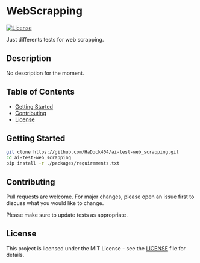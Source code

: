 # WebScrapping

[![License](https://img.shields.io/badge/license-MIT-blue.svg)](LICENSE)

Just differents tests for web scrapping. 

## Description  

No description for the moment.  

## Table of Contents

- [Getting Started](#Getting-Started)
- [Contributing](#Contributing)
- [License](#License)

## Getting Started   

```bash
git clone https://github.com/HaDock404/ai-test-web_scrapping.git
cd ai-test-web_scrapping
pip install -r ./packages/requirements.txt
```

## Contributing

Pull requests are welcome. For major changes, please open an issue first
to discuss what you would like to change.

Please make sure to update tests as appropriate.

## License  

This project is licensed under the MIT License - see the [LICENSE](./LICENSE) file for details.